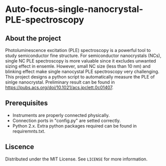 # **Auto-focus-single-nanocrystal-PLE-spectroscopy**

## **About the project**

Photoluminescence excitation (PLE) spectroscopy is a powerful tool to study semiconductor fine structure. For semiconductor nanocrystals (NCs), single NC PLE spectroscopy is more valuable since it excludes unwanted sizing effect in ensemle. However, small NC size (less than 10 nm) and blinking effect make single nanocystal PLE spectroscopy very challenging. This project designs a python script to automatically measure the PLE of sinlge nanocrystal. Preliminary result can be found in https://pubs.acs.org/doi/10.1021/acs.jpclett.0c01407.

## **Prerequisites**

* Instruments are properly connected physically.
* Connection ports in "config.py" are setted correctly.
* Python 2.x. Extra python packages required can be found in requiremnts.txt.     

## **Liscence**

Distributed under the MIT License. See `LICENSE` for more information.



